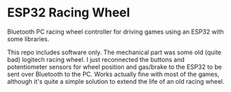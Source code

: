 # ESP32 Racing Wheel
Bluetooth PC racing wheel controller for driving games using an ESP32 with some libraries. 

This repo includes software only. The mechanical part was some old (quite bad) logitech racing wheel. I just reconnected the buttons and potentiometer sensors for wheel position and gas/brake to the ESP32 to be sent over Bluetooth to the PC. Works actually fine with most of the games, although it's quite a simple solution to extend the life of an old racing wheel. 

